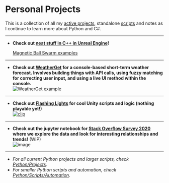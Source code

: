 # Personal Projects
This is a collection of all my [active projects](https://github.com/yayorbitgum/Personal/tree/master/Python/Projects), standalone [scripts](https://github.com/yayorbitgum/Personal/tree/master/Python/Scripts/Automation) and notes as I continue to learn more about Python and C#.

-- --
- **Check out [neat stuff in C++ in Unreal Engine](https://github.com/yayorbitgum/Escape)!**  
  
  [Magnetic Ball Swarm examples](https://www.youtube.com/watch?v=ybqikdJpko0)  
-- --  
- **Check out [WeatherGet](https://github.com/yayorbitgum/Personal/tree/master/Python/Projects/WeatherGet) for a console-based short-term weather forecast. Involves building things with API calls, using fuzzy matching for correcting user input, and using a live UI method within the console.**  
![WeatherGet example](https://i.imgur.com/TXtpYcF.gif)   
  
-- --  
- **Check out [Flashing Lights](https://github.com/yayorbitgum/FlashingLights) for cool Unity scripts and logic (nothing playable yet!)**  
[![clip](https://i.imgur.com/sWWdew1.png)](https://www.youtube.com/watch?v=SYpMdoNOiD0 "Clip")
-- --  
- **Check out the jupyter notebook for [Stack Overflow Survey 2020](https://github.com/yayorbitgum/Personal/tree/master/Python/Projects/SO2020Survey) where we explore the data and look for interesting relationships and trends!** (WIP)  
![image](https://i.imgur.com/evYXaf7.png)  
-- --  
- *For all current Python projects and larger scripts, check [Python/Projects](https://github.com/yayorbitgum/Personal/tree/master/Python/Projects).*  
- *For smaller Python scripts and automation, check [Python/Scripts/Automation](https://github.com/yayorbitgum/Personal/tree/master/Python/Scripts/Automation).*  
